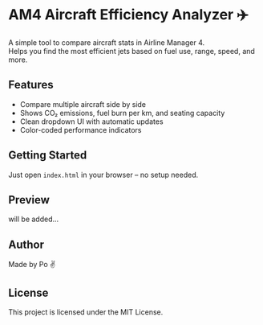 # AM4 Aircraft Efficiency Analyzer ✈️

A simple tool to compare aircraft stats in Airline Manager 4.  
Helps you find the most efficient jets based on fuel use, range, speed, and more.

## Features
- Compare multiple aircraft side by side
- Shows CO₂ emissions, fuel burn per km, and seating capacity
- Clean dropdown UI with automatic updates
- Color-coded performance indicators

## Getting Started
Just open `index.html` in your browser – no setup needed.

## Preview
will be added...

## Author
Made by Po ✌️

## License
This project is licensed under the MIT License.